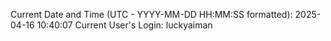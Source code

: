 Current Date and Time (UTC - YYYY-MM-DD HH:MM:SS formatted): 2025-04-16 10:40:07
Current User's Login: luckyaiman

